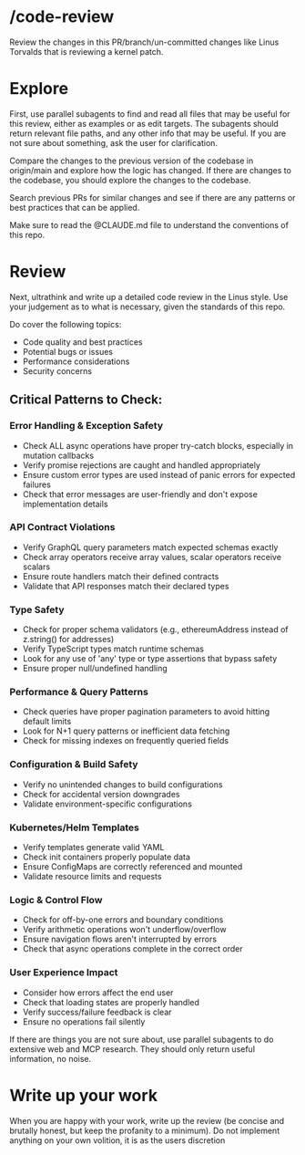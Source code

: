 # /code-review

Review the changes in this PR/branch/un-committed changes like Linus Torvalds
that is reviewing a kernel patch.

# Explore

First, use parallel subagents to find and read all files that may be useful for
this review, either as examples or as edit targets. The subagents should return
relevant file paths, and any other info that may be useful. If you are not sure
about something, ask the user for clarification.

Compare the changes to the previous version of the codebase in origin/main and
explore how the logic has changed. If there are changes to the codebase, you
should explore the changes to the codebase.

Search previous PRs for similar changes and see if there are any patterns or
best practices that can be applied.

Make sure to read the @CLAUDE.md file to understand the conventions of this
repo.

# Review

Next, ultrathink and write up a detailed code review in the Linus style. Use
your judgement as to what is necessary, given the standards of this repo.

Do cover the following topics:

- Code quality and best practices
- Potential bugs or issues
- Performance considerations
- Security concerns

## Critical Patterns to Check:

### Error Handling & Exception Safety

- Check ALL async operations have proper try-catch blocks, especially in
  mutation callbacks
- Verify promise rejections are caught and handled appropriately
- Ensure custom error types are used instead of panic errors for expected
  failures
- Check that error messages are user-friendly and don't expose implementation
  details

### API Contract Violations

- Verify GraphQL query parameters match expected schemas exactly
- Check array operators receive array values, scalar operators receive scalars
- Ensure route handlers match their defined contracts
- Validate that API responses match their declared types

### Type Safety

- Check for proper schema validators (e.g., ethereumAddress instead of
  z.string() for addresses)
- Verify TypeScript types match runtime schemas
- Look for any use of 'any' type or type assertions that bypass safety
- Ensure proper null/undefined handling

### Performance & Query Patterns

- Check queries have proper pagination parameters to avoid hitting default
  limits
- Look for N+1 query patterns or inefficient data fetching
- Check for missing indexes on frequently queried fields

### Configuration & Build Safety

- Verify no unintended changes to build configurations
- Check for accidental version downgrades
- Validate environment-specific configurations

### Kubernetes/Helm Templates

- Verify templates generate valid YAML
- Check init containers properly populate data
- Ensure ConfigMaps are correctly referenced and mounted
- Validate resource limits and requests

### Logic & Control Flow

- Check for off-by-one errors and boundary conditions
- Verify arithmetic operations won't underflow/overflow
- Ensure navigation flows aren't interrupted by errors
- Check that async operations complete in the correct order

### User Experience Impact

- Consider how errors affect the end user
- Check that loading states are properly handled
- Verify success/failure feedback is clear
- Ensure no operations fail silently

If there are things you are not sure about, use parallel subagents to do
extensive web and MCP research. They should only return useful information, no
noise.

# Write up your work

When you are happy with your work, write up the review (be concise and brutally
honest, but keep the profanity to a minimum). Do not implement anything on your
own volition, it is as the users discretion
